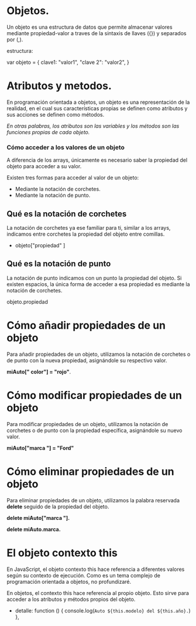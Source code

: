 # Objetos.

Un objeto es una estructura de datos que permite almacenar valores mediante propiedad-valor a traves de la sintaxis de llaves ({}) y separados por (,).

estructura:

var objeto = {
    clave1: "valor1",
   "clave 2": "valor2",
}


# Atributos y metodos.

En programación orientada a objetos, un objeto es una representación de la realidad, en el cual sus características propias se definen como atributos y sus acciones se definen como métodos.

*En otras palabras, los atributos son las variables y los métodos son las funciones propias de cada objeto.*


### Cómo acceder a los valores de un objeto
A diferencia de los arrays, únicamente es necesario saber la propiedad del objeto para acceder a su valor.

Existen tres formas para acceder al valor de un objeto:

* Mediante la notación de corchetes.
* Mediante la notación de punto.


## Qué es la notación de corchetes
La notación de corchetes ya ese familiar para ti, similar a los arrays, indicamos entre corchetes la propiedad del objeto entre comillas.

* objeto["propiedad" ]

## Qué es la notación de punto
La notación de punto indicamos con un punto la propiedad del objeto. Si existen espacios, la única forma de acceder a esa propiedad es mediante la notación de corchetes.

objeto.propiedad


# Cómo añadir propiedades de un objeto

Para añadir propiedades de un objeto, utilizamos la notación de corchetes o de punto con la nueva propiedad, asignándole su respectivo valor.

**miAuto[" color"] = "rojo"**.


# Cómo modificar propiedades de un objeto
Para modificar propiedades de un objeto, utilizamos la notación de corchetes o de punto con la propiedad específica, asignándole su nuevo valor.

**miAuto["marca "] = "Ford"**

# Cómo eliminar propiedades de un objeto
Para eliminar propiedades de un objeto, utilizamos la palabra reservada **delete** seguido de la propiedad del objeto.

**delete miAuto["marca "].**

**delete miAuto.marca.**


# El objeto contexto this
En JavaScript, el objeto contexto this hace referencia a diferentes valores según su contexto de ejecución. Como es un tema complejo de programación orientada a objetos, no profundizaré.

En objetos, el contexto this hace referencia al propio objeto. Esto sirve para acceder a los atributos y métodos propios del objeto.

* detalle: function () {
    console.log(`Auto ${this.modelo} del ${this.año}.`)
  },




